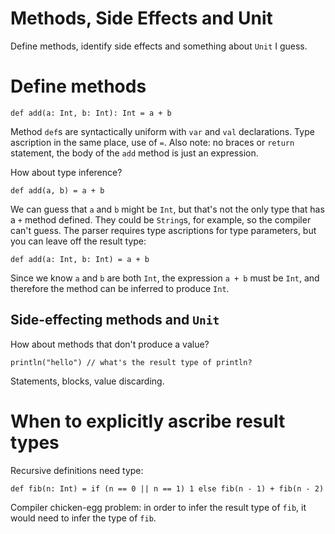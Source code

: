 # Methods, Side Effects and Unit

Define methods, identify side effects and something about `Unit` I guess.

# Define methods

    def add(a: Int, b: Int): Int = a + b

Method `def`s are syntactically uniform with `var` and `val` declarations. Type ascription in the same place, use of `=`. Also note: no braces or `return` statement, the body of the `add` method is just an expression.

How about type inference?

    def add(a, b) = a + b

We can guess that `a` and `b` might be `Int`, but that's not the only type that has a `+` method defined. They could be `String`s, for example, so the compiler can't guess. The parser requires type ascriptions for type parameters, but you can leave off the result type:

    def add(a: Int, b: Int) = a + b

Since we know `a` and `b` are both `Int`, the expression `a + b` must be `Int`, and therefore the method can be inferred to produce `Int`.

## Side-effecting methods and `Unit`

How about methods that don't produce a value?

    println("hello") // what's the result type of println?

Statements, blocks, value discarding.

# When to explicitly ascribe result types

Recursive definitions need type:

    def fib(n: Int) = if (n == 0 || n == 1) 1 else fib(n - 1) + fib(n - 2)

Compiler chicken-egg problem: in order to infer the result type of `fib`, it would need to infer the type of `fib`.
